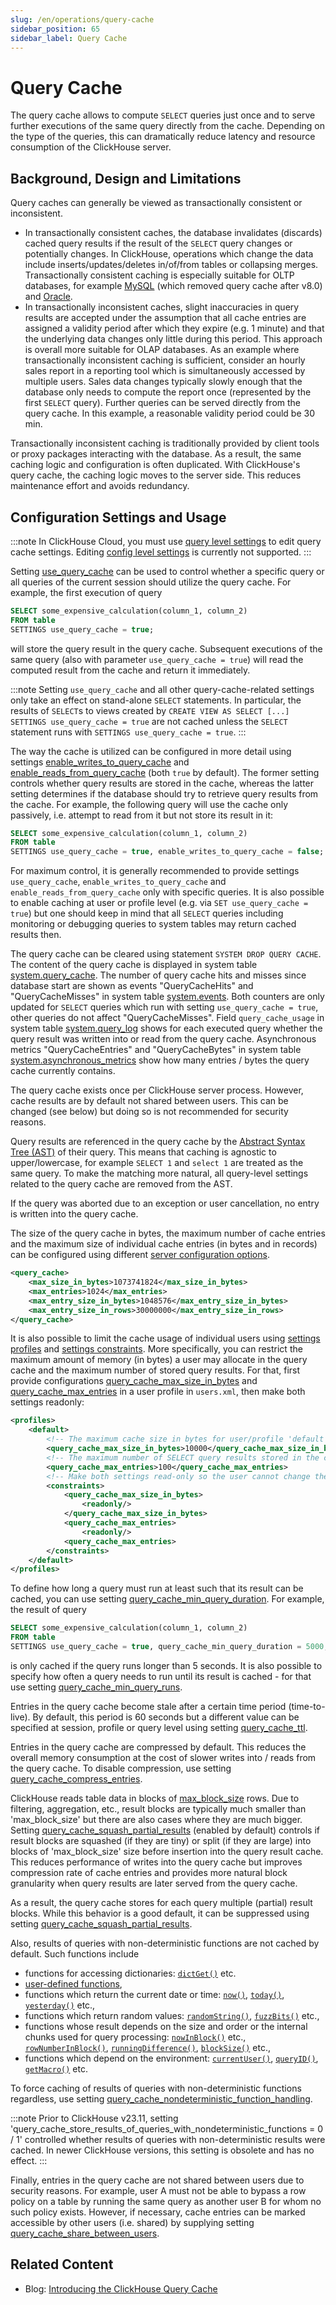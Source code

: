 ```yaml
---
slug: /en/operations/query-cache
sidebar_position: 65
sidebar_label: Query Cache
---
```


# Query Cache

The query cache allows to compute `SELECT` queries just once and to serve further executions of the same query directly from the cache.
Depending on the type of the queries, this can dramatically reduce latency and resource consumption of the ClickHouse server.

## Background, Design and Limitations

Query caches can generally be viewed as transactionally consistent or inconsistent.

- In transactionally consistent caches, the database invalidates (discards) cached query results if the result of the `SELECT` query changes
  or potentially changes. In ClickHouse, operations which change the data include inserts/updates/deletes in/of/from tables or collapsing
  merges. Transactionally consistent caching is especially suitable for OLTP databases, for example
  [MySQL](https://dev.mysql.com/doc/refman/5.6/en/query-cache.html) (which removed query cache after v8.0) and
  [Oracle](https://docs.oracle.com/database/121/TGDBA/tune_result_cache.htm).
- In transactionally inconsistent caches, slight inaccuracies in query results are accepted under the assumption that all cache entries are
  assigned a validity period after which they expire (e.g. 1 minute) and that the underlying data changes only little during this period.
  This approach is overall more suitable for OLAP databases. As an example where transactionally inconsistent caching is sufficient,
  consider an hourly sales report in a reporting tool which is simultaneously accessed by multiple users. Sales data changes typically
  slowly enough that the database only needs to compute the report once (represented by the first `SELECT` query). Further queries can be
  served directly from the query cache. In this example, a reasonable validity period could be 30 min.

Transactionally inconsistent caching is traditionally provided by client tools or proxy packages interacting with the database. As a result,
the same caching logic and configuration is often duplicated. With ClickHouse's query cache, the caching logic moves to the server side.
This reduces maintenance effort and avoids redundancy.

## Configuration Settings and Usage

:::note
In ClickHouse Cloud, you must use [query level settings](/en/operations/settings/query-level) to edit query cache settings. Editing [config level settings](/en/operations/configuration-files) is currently not supported.
:::

Setting [use_query_cache](settings/settings.md#use-query-cache) can be used to control whether a specific query or all queries of the
current session should utilize the query cache. For example, the first execution of query

```sql
SELECT some_expensive_calculation(column_1, column_2)
FROM table
SETTINGS use_query_cache = true;
```

will store the query result in the query cache. Subsequent executions of the same query (also with parameter `use_query_cache = true`) will
read the computed result from the cache and return it immediately.

:::note
Setting `use_query_cache` and all other query-cache-related settings only take an effect on stand-alone `SELECT` statements. In particular,
the results of `SELECT`s to views created by `CREATE VIEW AS SELECT [...] SETTINGS use_query_cache = true` are not cached unless the `SELECT`
statement runs with `SETTINGS use_query_cache = true`.
:::

The way the cache is utilized can be configured in more detail using settings [enable_writes_to_query_cache](settings/settings.md#enable-writes-to-query-cache)
and [enable_reads_from_query_cache](settings/settings.md#enable-reads-from-query-cache) (both `true` by default). The former setting
controls whether query results are stored in the cache, whereas the latter setting determines if the database should try to retrieve query
results from the cache. For example, the following query will use the cache only passively, i.e. attempt to read from it but not store its
result in it:

```sql
SELECT some_expensive_calculation(column_1, column_2)
FROM table
SETTINGS use_query_cache = true, enable_writes_to_query_cache = false;
```

For maximum control, it is generally recommended to provide settings `use_query_cache`, `enable_writes_to_query_cache` and
`enable_reads_from_query_cache` only with specific queries. It is also possible to enable caching at user or profile level (e.g. via `SET
use_query_cache = true`) but one should keep in mind that all `SELECT` queries including monitoring or debugging queries to system tables
may return cached results then.

The query cache can be cleared using statement `SYSTEM DROP QUERY CACHE`. The content of the query cache is displayed in system table
[system.query_cache](system-tables/query_cache.md). The number of query cache hits and misses since database start are shown as events
"QueryCacheHits" and "QueryCacheMisses" in system table [system.events](system-tables/events.md). Both counters are only updated for
`SELECT` queries which run with setting `use_query_cache = true`, other queries do not affect "QueryCacheMisses". Field `query_cache_usage`
in system table [system.query_log](system-tables/query_log.md) shows for each executed query whether the query result was written into or
read from the query cache. Asynchronous metrics "QueryCacheEntries" and "QueryCacheBytes" in system table
[system.asynchronous_metrics](system-tables/asynchronous_metrics.md) show how many entries / bytes the query cache currently contains.

The query cache exists once per ClickHouse server process. However, cache results are by default not shared between users. This can be
changed (see below) but doing so is not recommended for security reasons.

Query results are referenced in the query cache by the [Abstract Syntax Tree (AST)](https://en.wikipedia.org/wiki/Abstract_syntax_tree) of
their query. This means that caching is agnostic to upper/lowercase, for example `SELECT 1` and `select 1` are treated as the same query. To
make the matching more natural, all query-level settings related to the query cache are removed from the AST.

If the query was aborted due to an exception or user cancellation, no entry is written into the query cache.

The size of the query cache in bytes, the maximum number of cache entries and the maximum size of individual cache entries (in bytes and in
records) can be configured using different [server configuration options](server-configuration-parameters/settings.md#server_configuration_parameters_query-cache).

```xml
<query_cache>
    <max_size_in_bytes>1073741824</max_size_in_bytes>
    <max_entries>1024</max_entries>
    <max_entry_size_in_bytes>1048576</max_entry_size_in_bytes>
    <max_entry_size_in_rows>30000000</max_entry_size_in_rows>
</query_cache>
```

It is also possible to limit the cache usage of individual users using [settings profiles](settings/settings-profiles.md) and [settings
constraints](settings/constraints-on-settings.md). More specifically, you can restrict the maximum amount of memory (in bytes) a user may
allocate in the query cache and the maximum number of stored query results. For that, first provide configurations
[query_cache_max_size_in_bytes](settings/settings.md#query-cache-max-size-in-bytes) and
[query_cache_max_entries](settings/settings.md#query-cache-max-entries) in a user profile in `users.xml`, then make both settings
readonly:

``` xml
<profiles>
    <default>
        <!-- The maximum cache size in bytes for user/profile 'default' -->
        <query_cache_max_size_in_bytes>10000</query_cache_max_size_in_bytes>
        <!-- The maximum number of SELECT query results stored in the cache for user/profile 'default' -->
        <query_cache_max_entries>100</query_cache_max_entries>
        <!-- Make both settings read-only so the user cannot change them -->
        <constraints>
            <query_cache_max_size_in_bytes>
                <readonly/>
            </query_cache_max_size_in_bytes>
            <query_cache_max_entries>
                <readonly/>
            <query_cache_max_entries>
        </constraints>
    </default>
</profiles>
```

To define how long a query must run at least such that its result can be cached, you can use setting
[query_cache_min_query_duration](settings/settings.md#query-cache-min-query-duration). For example, the result of query

``` sql
SELECT some_expensive_calculation(column_1, column_2)
FROM table
SETTINGS use_query_cache = true, query_cache_min_query_duration = 5000;
```

is only cached if the query runs longer than 5 seconds. It is also possible to specify how often a query needs to run until its result is
cached - for that use setting [query_cache_min_query_runs](settings/settings.md#query-cache-min-query-runs).

Entries in the query cache become stale after a certain time period (time-to-live). By default, this period is 60 seconds but a different
value can be specified at session, profile or query level using setting [query_cache_ttl](settings/settings.md#query-cache-ttl).

Entries in the query cache are compressed by default. This reduces the overall memory consumption at the cost of slower writes into / reads
from the query cache. To disable compression, use setting [query_cache_compress_entries](settings/settings.md#query-cache-compress-entries).

ClickHouse reads table data in blocks of [max_block_size](settings/settings.md#setting-max_block_size) rows. Due to filtering, aggregation,
etc., result blocks are typically much smaller than 'max_block_size' but there are also cases where they are much bigger. Setting
[query_cache_squash_partial_results](settings/settings.md#query-cache-squash-partial-results) (enabled by default) controls if result blocks
are squashed (if they are tiny) or split (if they are large) into blocks of 'max_block_size' size before insertion into the query result
cache. This reduces performance of writes into the query cache but improves compression rate of cache entries and provides more natural
block granularity when query results are later served from the query cache.

As a result, the query cache stores for each query multiple (partial)
result blocks. While this behavior is a good default, it can be suppressed using setting
[query_cache_squash_partial_results](settings/settings.md#query-cache-squash-partial-results).

Also, results of queries with non-deterministic functions are not cached by default. Such functions include
- functions for accessing dictionaries: [`dictGet()`](../sql-reference/functions/ext-dict-functions.md#dictGet) etc.
- [user-defined functions](../sql-reference/statements/create/function.md),
- functions which return the current date or time: [`now()`](../sql-reference/functions/date-time-functions.md#now),
  [`today()`](../sql-reference/functions/date-time-functions.md#today),
  [`yesterday()`](../sql-reference/functions/date-time-functions.md#yesterday) etc.,
- functions which return random values: [`randomString()`](../sql-reference/functions/random-functions.md#randomString),
  [`fuzzBits()`](../sql-reference/functions/random-functions.md#fuzzBits) etc.,
- functions whose result depends on the size and order or the internal chunks used for query processing:
  [`nowInBlock()`](../sql-reference/functions/date-time-functions.md#nowInBlock) etc.,
  [`rowNumberInBlock()`](../sql-reference/functions/other-functions.md#rowNumberInBlock),
  [`runningDifference()`](../sql-reference/functions/other-functions.md#runningDifference),
  [`blockSize()`](../sql-reference/functions/other-functions.md#blockSize) etc.,
- functions which depend on the environment: [`currentUser()`](../sql-reference/functions/other-functions.md#currentUser),
  [`queryID()`](../sql-reference/functions/other-functions.md#queryID),
  [`getMacro()`](../sql-reference/functions/other-functions.md#getMacro) etc.

To force caching of results of queries with non-deterministic functions regardless, use setting
[query_cache_nondeterministic_function_handling](settings/settings.md#query-cache-nondeterministic-function-handling).

:::note
Prior to ClickHouse v23.11, setting 'query_cache_store_results_of_queries_with_nondeterministic_functions = 0 / 1' controlled whether
results of queries with non-deterministic results were cached. In newer ClickHouse versions, this setting is obsolete and has no effect.
:::

Finally, entries in the query cache are not shared between users due to security reasons. For example, user A must not be able to bypass a
row policy on a table by running the same query as another user B for whom no such policy exists. However, if necessary, cache entries can
be marked accessible by other users (i.e. shared) by supplying setting
[query_cache_share_between_users](settings/settings.md#query-cache-share-between-users).

## Related Content

- Blog: [Introducing the ClickHouse Query Cache](https://clickhouse.com/blog/introduction-to-the-clickhouse-query-cache-and-design)
